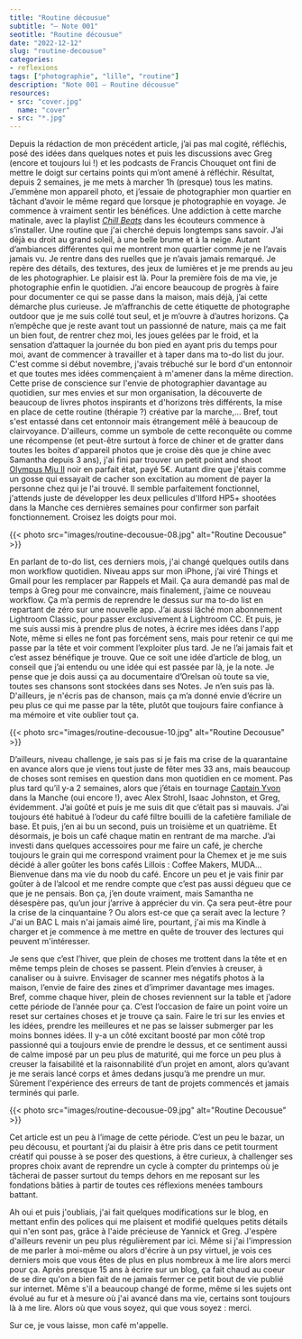 ```yaml
---
title: "Routine décousue"
subtitle: "— Note 001"
seotitle: "Routine décousue"
date: "2022-12-12"
slug: "routine-decousue"
categories:
- reflexions
tags: ["photographie", "lille", "routine"]
description: "Note 001 — Routine décousue"
resources:
- src: "cover.jpg"
  name: "cover"
- src: "*.jpg"
---
```


Depuis la rédaction de mon précédent article, j’ai pas mal cogité, réfléchis, posé des idées dans quelques notes et puis les discussions avec Greg (encore et toujours lui !) et les podcasts de Francis Chouquet ont fini de mettre le doigt sur certains points qui m’ont amené à réfléchir. Résultat, depuis 2 semaines, je me mets à marcher 1h (presque) tous les matins. J’emmène mon appareil photo, et j’essaie de photographier mon quartier en tâchant d’avoir le même regard que lorsque je photographie en voyage. Je commence à vraiment sentir les bénéfices. Une addiction à cette marche matinale, avec la playlist *[Chill Beats](https://open.spotify.com/playlist/37i9dQZF1DWZa8CSUr0hCY?si=746f5e30bb664a30)* dans les écouteurs commence à s’installer. Une routine que j'ai cherché depuis longtemps sans savoir. J’ai déjà eu droit au grand soleil, à une belle brume et à la neige. Autant d’ambiances différentes qui me montrent mon quartier comme je ne l’avais jamais vu. Je rentre dans des ruelles que je n’avais jamais remarqué. Je repère des détails, des textures, des jeux de lumières et je me prends au jeu de les photographier. Le plaisir est là. Pour la première fois de ma vie, je photographie enfin le quotidien. J’ai encore beaucoup de progrès à faire pour documenter ce qui se passe dans la maison, mais déjà, j’ai cette démarche plus curieuse. Je m’affranchis de cette étiquette de photographe outdoor que je me suis collé tout seul, et je m’ouvre à d’autres horizons. Ça n’empêche que je reste avant tout un passionné de nature, mais ça me fait un bien fout, de rentrer chez moi, les joues gelées par le froid, et la sensation d’attaquer la journée du bon pied en ayant pris du temps pour moi, avant de commencer à travailler et à taper dans ma to-do list du jour. C'est comme si début novembre, j'avais trébuché sur le bord d'un entonnoir et que toutes mes idées commençaient à m'amener dans la même direction. Cette prise de conscience sur l'envie de photographier davantage au quotidien, sur mes envies et sur mon organisation, la découverte de beaucoup de livres photos inspirants et d'horizons très différents, la mise en place de cette routine (thérapie ?) créative par la marche,... Bref, tout s'est entassé dans cet entonnoir mais étrangement mêlé à beaucoup de clairvoyance. D'ailleurs, comme un symbole de cette reconquête ou comme une récompense (et peut-être surtout à force de chiner et de gratter dans toutes les boites d'appareil photos que je croise dès que je chine avec Samantha depuis 3 ans), j'ai fini par trouver un petit point and shoot [Olympus Mju II](https://jeremyjanin.com/un-ete-avec-olympus-mju-ii/) noir en parfait état, payé 5€. Autant dire que j'étais comme un gosse qui essayait de cacher son excitation au moment de payer la personne chez qui je l'ai trouvé. Il semble parfaitement fonctionnel, j'attends juste de développer les deux pellicules d'Ilford HP5+ shootées dans la Manche ces dernières semaines pour confirmer son parfait fonctionnement. Croisez les doigts pour moi.

{{< photo src="images/routine-decousue-08.jpg" alt="Routine Decousue" >}}

En parlant de to-do list, ces derniers mois, j'ai changé quelques outils dans mon workflow quotidien. Niveau apps sur mon iPhone, j’ai viré Things et Gmail pour les remplacer par Rappels et Mail. Ça aura demandé pas mal de temps à Greg pour me convaincre, mais finalement, j’aime ce nouveau workflow. Ça m’a permis de reprendre le dessus sur ma to-do list en repartant de zéro sur une nouvelle app. J’ai aussi lâché mon abonnement Lightroom Classic, pour passer exclusivement à Lightroom CC. Et puis, je me suis aussi mis à prendre plus de notes, à écrire mes idées dans l'app Note, même si elles ne font pas forcément sens, mais pour retenir ce qui me passe par la tête et voir comment l’exploiter plus tard. Je ne l’ai jamais fait et c’est assez bénéfique je trouve. Que ce soit une idée d’article de blog, un conseil que j’ai entendu ou une idée qui est passée par là, je la note. Je pense que je dois aussi ça au documentaire d’Orelsan où toute sa vie, toutes ses chansons sont stockées dans ses Notes. Je n’en suis pas là. D'ailleurs, je n'écris pas de chanson, mais ça m’a donné envie d’écrire un peu plus ce qui me passe par la tête, plutôt que toujours faire confiance à ma mémoire et vite oublier tout ça.

{{< photo src="images/routine-decousue-10.jpg" alt="Routine Decousue" >}}

D’ailleurs, niveau challenge, je sais pas si je fais ma crise de la quarantaine en avance alors que je viens tout juste de fêter mes 33 ans, mais beaucoup de choses sont remises en question dans mon quotidien en ce moment. Pas plus tard qu’il y-a 2 semaines, alors que j’étais en tournage [Captain Yvon](http://captainyvon.fr) dans la Manche (oui encore !), avec Alex Strohl, Isaac Johnston, et Greg, évidemment. J’ai goûté et puis je me suis dit que c’était pas si mauvais. J’ai toujours été habitué à l’odeur du café filtre bouilli de la cafetière familiale de base. Et puis, j’en ai bu un second, puis un troisième et un quatrième. Et désormais, je bois un café chaque matin en rentrant de ma marche. J’ai investi dans quelques accessoires pour me faire un café, je cherche toujours le grain qui me correspond vraiment pour la Chemex et je me suis décidé à aller goûter les bons cafés Lillois : Coffee Makers, MUDA… Bienvenue dans ma vie du noob du café. Encore un peu et je vais finir par goûter à de l’alcool et me rendre compte que c’est pas aussi dégueu que ce que je ne pensais. Bon ça, j’en doute vraiment, mais Samantha ne désespère pas, qu’un jour j’arrive à apprécier du vin. Ça sera peut-être pour la crise de la cinquantaine ? Ou alors est-ce que ça serait avec la lecture ? J'ai un BAC L mais n'ai jamais aimé lire, pourtant, j'ai mis ma Kindle à charger et je commence à me mettre en quête de trouver des lectures qui peuvent m'intéresser.

Je sens que c’est l’hiver, que plein de choses me trottent dans la tête et en même temps plein de choses se passent. Plein d’envies à creuser, à canaliser ou à suivre. Envisager de scanner mes négatifs photos à la maison, l’envie de faire des zines et d’imprimer davantage mes images. Bref, comme chaque hiver, plein de choses reviennent sur la table et j’adore cette période de l’année pour ça. C’est l’occasion de faire un point voire un reset sur certaines choses et je trouve ça sain. Faire le tri sur les envies et les idées, prendre les meilleures et ne pas se laisser submerger par les moins bonnes idées. Il y-a un côté excitant boosté par mon côté trop passionné qui a toujours envie de prendre le dessus, et ce sentiment aussi de calme imposé par un peu plus de maturité, qui me force un peu plus à creuser la faisabilité et la raisonnabilité d’un projet en amont, alors qu’avant je me serais lancé corps et âmes dedans jusqu’à me prendre un mur. Sûrement l'expérience des erreurs de tant de projets commencés et jamais terminés qui parle.

{{< photo src="images/routine-decousue-09.jpg" alt="Routine Decousue" >}}

Cet article est un peu à l’image de cette période. C’est un peu le bazar, un peu décousu, et pourtant j’ai du plaisir à être pris dans ce petit tourment créatif qui pousse à se poser des questions, à être curieux, à challenger ses propres choix avant de reprendre un cycle à compter du printemps où je tâcherai de passer surtout du temps dehors en me reposant sur les fondations bâties à partir de toutes ces réflexions menées tambours battant.

Ah oui et puis j'oubliais, j'ai fait quelques modifications sur le blog, en mettant enfin des polices qui me plaisent et modifié quelques petits détails qui n'en sont pas, grâce à l'aide précieuse de Yannick et Greg. J'espère d'ailleurs revenir un peu plus régulièrement par ici. Même si j'ai l'impression de me parler à moi-même ou alors d'écrire à un psy virtuel, je vois ces derniers mois que vous êtes de plus en plus nombreux à me lire alors merci pour ça. Après presque 15 ans à écrire sur un blog, ça fait chaud au coeur de se dire qu'on a bien fait de ne jamais fermer ce petit bout de vie publié sur internet. Même s'il a beaucoup changé de forme, même si les sujets ont évolué au fur et à mesure où j'ai avancé dans ma vie, certains sont toujours là à me lire. Alors où que vous soyez, qui que vous soyez : merci.

Sur ce, je vous laisse, mon café m'appelle.
